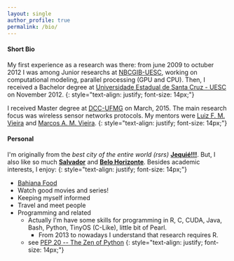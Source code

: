 ```yaml
---
layout: single
author_profile: true
permalink: /bio/
---
```


#### Short Bio

My first experience as a research was there: from june 2009 to octuber 2012 I was among Junior researchs at [NBCGIB-UESC](http://nbcgib.uesc.br/nbcgib/), working on computational modeling, parallel processing (GPU and CPU). Then, I received a Bachelor degree at [Universidade Estadual de Santa Cruz - UESC](http://www.uesc.br) on November 2012.
{: style="text-align: justify; font-size: 14px;"}

I received Master degree at [DCC-UFMG](http://www.dcc.ufmg.br/dcc/) on March, 2015. The main research focus was wireless sensor networks protocols. My mentors were [Luiz F. M. Vieira](http://homepages.dcc.ufmg.br/~lfvieira/) and [Marcos A. M. Vieira](http://homepages.dcc.ufmg.br/~mmvieira/).
{: style="text-align: justify; font-size: 14px;"}

#### Personal

I'm originally from the *best city of the entire world (rsrs)* [**Jequié!!!**](https://pt.wikipedia.org/wiki/Jequi%C3%A9). But, I also like so much [**Salvador**](https://en.wikipedia.org/wiki/Salvador,_Bahia) and [**Belo Horizonte**](https://en.wikipedia.org/wiki/Belo_Horizonte). Besides academic interests, I enjoy:
{: style="text-align: justify; font-size: 14px;"}

* [Bahiana Food](https://pt.wikipedia.org/wiki/Culin%C3%A1ria_da_Bahia)
* Watch good movies and series!
* Keeping myself informed
* Travel and meet people
* Programming and related 
	+ Actually I'm have some skills for programming in R, C, CUDA, Java, Bash, Python, TinyOS (C-Like), little bit of Pearl.
		- From 2013 to nowadays I understand that research requires R.
	+ see [PEP 20 -- The Zen of Python](https://www.python.org/dev/peps/pep-0020/)
{: style="text-align: justify; font-size: 14px;"}